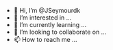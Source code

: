 - 👋 Hi, I’m @JSeymourdk
- 👀 I’m interested in ...
- 🌱 I’m currently learning ...
- 💞️ I’m looking to collaborate on ...
- 📫 How to reach me ...

<!---
JSeymourdk/JSeymourdk is a ✨ special ✨ repository because its `README.md` (this file) appears on your GitHub profile.
You can click the Preview link to take a look at your changes.
--->
